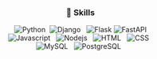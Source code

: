 <div align="center">
  
### :school_satchel: Skills <br>
  
<p>
<img alt="Python" src="https://img.shields.io/badge/Python-3766AB?style=for-the-badge&logo=Python&logoColor=white"/></a>&nbsp 
<img alt="Django" src="https://img.shields.io/badge/Django-092E20?style=for-the-badge&logo=Django&logoColor=white"/></a> &nbsp
<img alt="Flask" src="https://img.shields.io/badge/Flask-000000?style=for-the-badge&logo=Flask&logoColor=white"/></a>
<img alt="FastAPI" src="https://img.shields.io/badge/FastAPI-009485?style=for-the-badge&logo=FastAPI&logoColor=white"/></a>
 <br>
<img alt="Javascript" src="https://img.shields.io/badge/JavaScript-F7DF1E?style=for-the-badge&logo=JavaScript&logoColor=white"/></a> &nbsp
<img alt="Nodejs" src="https://img.shields.io/badge/node.js-6DA55F?style=for-the-badge&logo=node.js&logoColor=white"/></a> &nbsp
<img alt="HTML" src="https://img.shields.io/badge/HTML5-E34F26?style=for-the-badge&logo=HTML5&logoColor=white"/></a> &nbsp
<img alt="CSS" src="https://img.shields.io/badge/CSS3-1572B6?style=for-the-badge&logo=CSS3&logoColor=white"/></a> &nbsp  <br>
<img alt="MySQL" src="https://img.shields.io/badge/MySQL-4479A1?style=for-the-badge&logo=MySQL&logoColor=white"/></a> &nbsp 
<img alt="PostgreSQL" src="https://img.shields.io/badge/postgresql-4169E1?style=for-the-badge&logo=postgresql&logoColor=white"/></a> &nbsp 
</p>
</div>

<!--
**martinalee94/martinalee94** is a ✨ _special_ ✨ repository because its `README.md` (this file) appears on your GitHub profile.

Here are some ideas to get you started:

- 🔭 I’m currently working on ...
- 
- 👯 I’m looking to collaborate on ...
- 🤔 I’m looking for help with ...
- 💬 Ask me about ...
- 📫 How to reach me: ...
- 😄 Pronouns: ...
- ⚡ Fun fact: ...
-->
